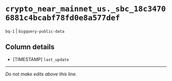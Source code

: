 # `crypto_near_mainnet_us._sbc_18c34706881c4bcabf78fd0e8a577def`
`bq-1` | `bigquery-public-data`

## Column details
* [TIMESTAMP] `last_update`

-------------------------------------------------------------------------------
*Do not make edits above this line.*
